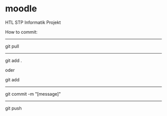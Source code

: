 # moodle
HTL STP Informatik Projekt

How to commit:

-------------------

git pull

-------------------

git add .

oder

git add <Dateiname>

-------------------

git commit -m "[message]"

-------------------

git push
